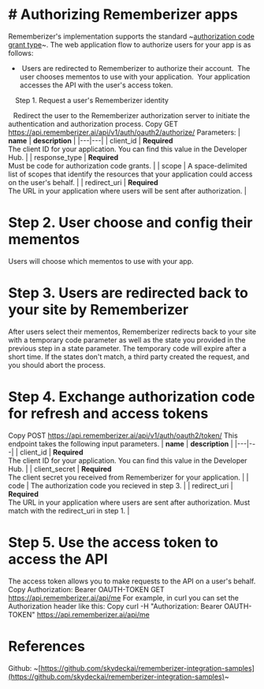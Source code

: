 # # Authorizing Rememberizer apps
Rememberizer's implementation supports the standard ~[authorization code grant type](https://tools.ietf.org/html/rfc6749#section-4.1)~. 
The web application flow to authorize users for your app is as follows:
*  Users are redirected to Rememberizer to authorize their account.  The user chooses mementos to use with your application.  Your application accesses the API with the user's access token.

⠀
Step 1. Request a user's Rememberizer identity

⠀Redirect the user to the Rememberizer authorization server to initiate the authentication and authorization process.
Copy
GET https://api.rememberizer.ai/api/v1/auth/oauth2/authorize/
Parameters:
| **name** | **description** |
|---|---|
| client_id | **Required**<br>The client ID for your application. You can find this value in the Developer Hub. |
| response_type | **Required**<br>Must be code for authorization code grants. |
| scope | A space-delimited list of scopes that identify the resources that your application could access on the user's behalf.  |
| redirect_uri | **Required**<br>The URL in your application where users will be sent after authorization. |
# Step 2. User choose and config their mementos
Users will choose which mementos to use with your app. 
# Step 3. Users are redirected back to your site by Rememberizer
After users select their mementos, Rememberizer redirects back to your site with a temporary code  parameter as well as the state you provided in the previous step in a state parameter. The temporary code will expire after a short time. If the states don't match, a third party created the request, and you should abort the process.
# Step 4. Exchange authorization code for refresh and access tokens
Copy
POST https://api.rememberizer.ai/api/v1/auth/oauth2/token/
This endpoint takes the following input parameters.
| **name** | **description** |
|---|---|
| client_id | **Required**<br>The client ID for your application. You can find this value in the Developer Hub. |
| client_secret | **Required**<br>The client secret you received from Rememberizer for your application. |
| code | The authorization code you recieved in step 3. |
| redirect_uri | **Required**<br>The URL in your application where users are sent after authorization. Must match with the redirect_uri in step 1. |
# Step 5. Use the access token to access the API
The access token allows you to make requests to the API on a user's behalf.
Copy
Authorization: Bearer OAUTH-TOKEN
GET https://api.rememberizer.ai/api/me
For example, in curl you can set the Authorization header like this:
Copy
curl -H "Authorization: Bearer OAUTH-TOKEN" https://api.rememberizer.ai/api/me
# References
Github: ~[https://github.com/skydeckai/rememberizer-integration-samples](https://github.com/skydeckai/rememberizer-integration-samples)~